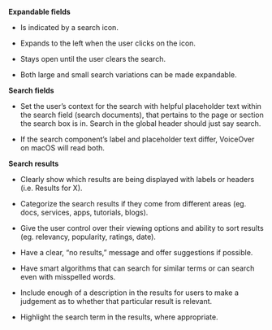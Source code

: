 **Expandable fields**

- Is indicated by a search icon.

- Expands to the left when the user clicks on the icon.

- Stays open until the user clears the search.

- Both large and small search variations can be made expandable.

**Search fields**

- Set the user’s context for the search with helpful placeholder text within the search field (search documents), that pertains to the page or section the search box is in. Search in the global header should just say search.

- If the search component’s label and placeholder text differ, VoiceOver on macOS will read both.

**Search results**

- Clearly show which results are being displayed with labels or headers (i.e. Results for X).

- Categorize the search results if they come from different areas (eg. docs, services, apps, tutorials, blogs).

- Give the user control over their viewing options and ability to sort results (eg. relevancy, popularity, ratings, date).

- Have a clear, “no results,” message and offer suggestions if possible.

- Have smart algorithms that can search for similar terms or can search even with misspelled words.

- Include enough of a description in the results for users to make a judgement as to whether that particular result is relevant.

- Highlight the search term in the results, where appropriate.
